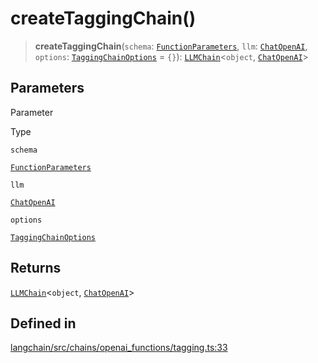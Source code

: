 createTaggingChain()
====================

> **createTaggingChain**(`schema`: [`FunctionParameters`](/docs/api/output_parsers/types/FunctionParameters), `llm`: [`ChatOpenAI`](/docs/api/chat_models_openai/classes/ChatOpenAI), `options`: [`TaggingChainOptions`](/docs/api/chains/types/TaggingChainOptions) = `{}`): [`LLMChain`](/docs/api/chains/classes/LLMChain)<`object`, [`ChatOpenAI`](/docs/api/chat_models_openai/classes/ChatOpenAI)\>

Parameters[​](#parameters "Direct link to Parameters")
------------------------------------------------------

Parameter

Type

`schema`

[`FunctionParameters`](/docs/api/output_parsers/types/FunctionParameters)

`llm`

[`ChatOpenAI`](/docs/api/chat_models_openai/classes/ChatOpenAI)

`options`

[`TaggingChainOptions`](/docs/api/chains/types/TaggingChainOptions)

Returns[​](#returns "Direct link to Returns")
---------------------------------------------

[`LLMChain`](/docs/api/chains/classes/LLMChain)<`object`, [`ChatOpenAI`](/docs/api/chat_models_openai/classes/ChatOpenAI)\>

Defined in[​](#defined-in "Direct link to Defined in")
------------------------------------------------------

[langchain/src/chains/openai\_functions/tagging.ts:33](https://github.com/hwchase17/langchainjs/blob/46e1734/langchain/src/chains/openai_functions/tagging.ts#L33)
